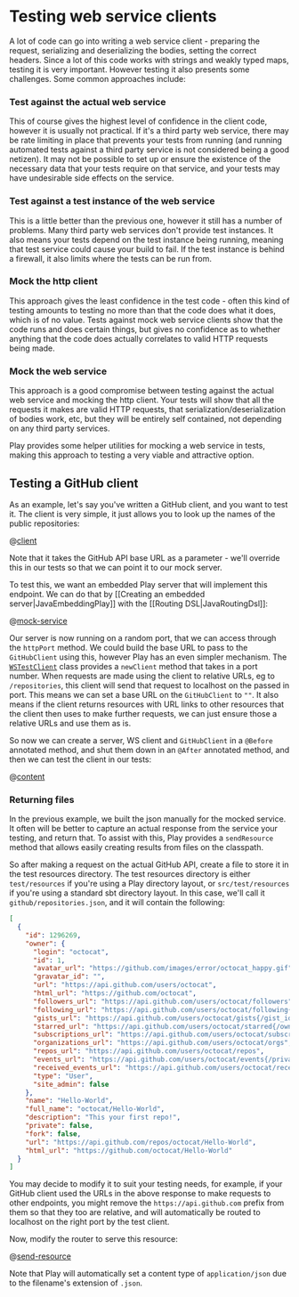 <!--- Copyright (C) 2009-2019 Lightbend Inc. <https://www.lightbend.com> -->
# Testing web service clients

A lot of code can go into writing a web service client - preparing the request, serializing and deserializing the bodies, setting the correct headers.  Since a lot of this code works with strings and weakly typed maps, testing it is very important.  However testing it also presents some challenges.  Some common approaches include:

### Test against the actual web service

This of course gives the highest level of confidence in the client code, however it is usually not practical.  If it's a third party web service, there may be rate limiting in place that prevents your tests from running (and running automated tests against a third party service is not considered being a good netizen).  It may not be possible to set up or ensure the existence of the necessary data that your tests require on that service, and your tests may have undesirable side effects on the service.

### Test against a test instance of the web service

This is a little better than the previous one, however it still has a number of problems.  Many third party web services don't provide test instances.  It also means your tests depend on the test instance being running, meaning that test service could cause your build to fail.  If the test instance is behind a firewall, it also limits where the tests can be run from.

### Mock the http client

This approach gives the least confidence in the test code - often this kind of testing amounts to testing no more than that the code does what it does, which is of no value.  Tests against mock web service clients show that the code runs and does certain things, but gives no confidence as to whether anything that the code does actually correlates to valid HTTP requests being made.

### Mock the web service

This approach is a good compromise between testing against the actual web service and mocking the http client.  Your tests will show that all the requests it makes are valid HTTP requests, that serialization/deserialization of bodies work, etc, but they will be entirely self contained, not depending on any third party services.

Play provides some helper utilities for mocking a web service in tests, making this approach to testing a very viable and attractive option.

## Testing a GitHub client

As an example, let's say you've written a GitHub client, and you want to test it.  The client is very simple, it just allows you to look up the names of the public repositories:

@[client](code/javaguide/tests/GitHubClient.java)

Note that it takes the GitHub API base URL as a parameter - we'll override this in our tests so that we can point it to our mock server.

To test this, we want an embedded Play server that will implement this endpoint.  We can do that by [[Creating an embedded server|JavaEmbeddingPlay]] with the [[Routing DSL|JavaRoutingDsl]]:

@[mock-service](code/javaguide/tests/JavaTestingWebServiceClients.java)

Our server is now running on a random port, that we can access through the `httpPort` method.  We could build the base URL to pass to the `GitHubClient` using this, however Play has an even simpler mechanism.  The [`WSTestClient`](api/java/play/test/WSTestClient.html) class provides a `newClient` method that takes in a port number.  When requests are made using the client to relative URLs, eg to `/repositories`, this client will send that request to localhost on the passed in port.  This means we can set a base URL on the `GitHubClient` to `""`.  It also means if the client returns resources with URL links to other resources that the client then uses to make further requests, we can just ensure those a relative URLs and use them as is.

So now we can create a server, WS client and `GitHubClient` in a `@Before` annotated method, and shut them down in an `@After` annotated method, and then we can test the client in our tests:

@[content](code/javaguide/tests/GitHubClientTest.java)

### Returning files

In the previous example, we built the json manually for the mocked service.  It often will be better to capture an actual response from the service your testing, and return that.  To assist with this, Play provides a `sendResource` method that allows easily creating results from files on the classpath.

So after making a request on the actual GitHub API, create a file to store it in the test resources directory.  The test resources directory is either `test/resources` if you're using a Play directory layout, or `src/test/resources` if you're using a standard sbt directory layout.  In this case, we'll call it `github/repositories.json`, and it will contain the following:

```json
[
  {
    "id": 1296269,
    "owner": {
      "login": "octocat",
      "id": 1,
      "avatar_url": "https://github.com/images/error/octocat_happy.gif",
      "gravatar_id": "",
      "url": "https://api.github.com/users/octocat",
      "html_url": "https://github.com/octocat",
      "followers_url": "https://api.github.com/users/octocat/followers",
      "following_url": "https://api.github.com/users/octocat/following{/other_user}",
      "gists_url": "https://api.github.com/users/octocat/gists{/gist_id}",
      "starred_url": "https://api.github.com/users/octocat/starred{/owner}{/repo}",
      "subscriptions_url": "https://api.github.com/users/octocat/subscriptions",
      "organizations_url": "https://api.github.com/users/octocat/orgs",
      "repos_url": "https://api.github.com/users/octocat/repos",
      "events_url": "https://api.github.com/users/octocat/events{/privacy}",
      "received_events_url": "https://api.github.com/users/octocat/received_events",
      "type": "User",
      "site_admin": false
    },
    "name": "Hello-World",
    "full_name": "octocat/Hello-World",
    "description": "This your first repo!",
    "private": false,
    "fork": false,
    "url": "https://api.github.com/repos/octocat/Hello-World",
    "html_url": "https://github.com/octocat/Hello-World"
  }
]
```

You may decide to modify it to suit your testing needs, for example, if your GitHub client used the URLs in the above response to make requests to other endpoints, you might remove the `https://api.github.com` prefix from them so that they too are relative, and will automatically be routed to localhost on the right port by the test client.

Now, modify the router to serve this resource:

@[send-resource](code/javaguide/tests/JavaTestingWebServiceClients.java)

Note that Play will automatically set a content type of `application/json` due to the filename's extension of `.json`.
